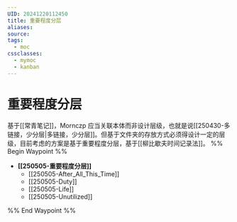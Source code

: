 ```yaml
---
UID: 20241220112450
title: 重要程度分层
aliases: 
source: 
tags:
  - moc
cssclasses:
  - mymoc
  - kanban
---
```

# 重要程度分层
基于[[常青笔记]]，Mornczp 应当关联本体而非设计层级，也就是说[[250430-多链接，少分层|多链接，少分层]]。但基于文件夹的存放方式必须得设计一定的层级，目前考虑的方案是基于重要程度分层，基于[[柳比歇夫时间记录法]]。
%% Begin Waypoint %%
- **[[250505-重要程度分层]]**
	- [[250505-After_All_This_Time]]
	- [[250505-Duty]]
	- [[250505-Life]]
	- [[250505-Unutilized]]

%% End Waypoint %%









